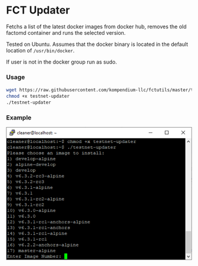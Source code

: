 # FCT Updater

Fetchs a list of the latest docker images from docker hub, removes the old factomd container and runs the selected version.

Tested on Ubuntu. Assumes that the docker binary is located in the default location of `/usr/bin/docker`.

If user is not in the docker group run as sudo.

### Usage

```bash
wget https://raw.githubusercontent.com/kompendium-llc/fctutils/master/testnet-updater/testnet-updater.py -O testnet-updater
chmod +x testnet-updater
./testnet-updater
```

### Example

![example_image](example.png)
